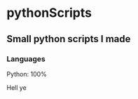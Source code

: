 # pythonScripts #  
## Small python scripts I made ##  
  
  
### Languages ###  
Python: 100%  
  
Hell ye
